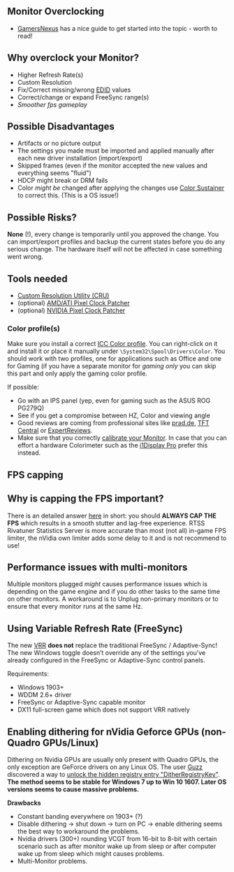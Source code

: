 ## Monitor Overclocking

* [GamersNexus](https://www.gamersnexus.net/guides/1674-overclock-monitor-higher-refresh-rate) has a nice guide to get started into the topic - worth to read!

Why overclock your Monitor?
-------------

* Higher Refresh Rate(s)
* Custom Resolution
* Fix/Correct missing/wrong [EDID](https://en.wikipedia.org/wiki/Extended_Display_Identification_Data) values
* Correct/change or expand FreeSync range(s)
* _Smoother fps gameplay_


Possible Disadvantages
-------------

* Artifacts or no picture output 
* The settings you made must be imported and applied manually after each new driver installation (import/export)
* Skipped frames (even if the monitor accepted the new values and everything seems "fluid")
* HDCP might break or DRM fails
* Color _might be_ changed after applying the changes use [Color Sustainer](http://www.guru3d.com/files-details/color-sustainer-download.html) to correct this. (This is a OS issue!)


Possible Risks?
-------------

**None** (!), every change is temporarily until you approved the change. You can import/export profiles and backup the current states before you do any serious change. The hardware itself will not be affected in case something went wrong. 


Tools needed
-------------

* [Custom Resolution Utility (CRU)](https://www.monitortests.com/forum/Thread-Custom-Resolution-Utility-CRU)
* (optional) [AMD/ATI Pixel Clock Patcher](https://www.monitortests.com/forum/Thread-AMD-ATI-Pixel-Clock-Patcher)
* (optional) [NVIDIA Pixel Clock Patcher](https://www.monitortests.com/forum/Thread-NVIDIA-Pixel-Clock-Patcher)



### Color profile(s)

Make sure you install a correct [ICC Color profile](http://www.tftcentral.co.uk/articles/icc_profiles.htm#install). You can right-click on it and install it or place it manually under `\System32\Spool\Drivers\Color`. You should work with two profiles, one for applications such as Office and one for Gaming (if you have a separate monitor for _gaming only_ you can skip this part and only apply the gaming color profile. 

If possible:
- Go with an IPS panel (yep, even for gaming such as the ASUS ROG PG279Q)
- See if you get a compromise between HZ, Color and viewing angle
- Good reviews are coming from professional sites like [prad.de](https://www.prad.de/), [TFT Central](http://www.tftcentral.co.uk/) or [ExpertReviews](https://www.expertreviews.co.uk/accessories/pc-monitors).
- Make sure that you correctly [calibrate your Monitor](https://www.digitaltrends.com/computing/how-to-calibrate-your-monitor/). In case that you can effort a hardware Colorimeter such as the [i1Display Pro](https://www.xrite.com/categories/calibration-profiling/i1display-pro) prefer this instead.


## FPS capping

Why is capping the FPS important?
---------------

There is an detailed answer [here](https://www.blurbusters.com/howto-low-lag-vsync-on/) in short: you should **ALWAYS CAP THE FPS** which results in a smooth stutter and lag-free experience. RTSS Rivatuner Statistics Server is more accurate than most (not all) in-game FPS limiter, the nVidia own limiter adds some delay to it and is not recommend to use!


## Performance issues with multi-monitors

Multiple monitors plugged _might_ causes performance issues which is depending on the game engine and if you do other tasks to the same time on other monitors. A workaround is to Unplug non-primary monitors or to ensure that every monitor runs at the same Hz.

## Using Variable Refresh Rate (FreeSync)

The new [VRR](https://devblogs.microsoft.com/directx/os-variable-refresh-rate/) **does not** replace the traditional FreeSync / Adaptive-Sync! The new Windows toggle doesn’t override any of the settings you’ve already configured in the FreeSync or Adaptive-Sync control panels.

Requirements:
- Windows 1903+
- WDDM 2.6+ driver
- FreeSync or Adaptive-Sync capable monitor
- DX11 full-screen game which does not support VRR natively

## Enabling dithering for nVidia Geforce GPUs (non-Quadro GPUs/Linux)

Dithering on Nvidia GPUs are usually only present with Quadro GPUs, the only exception are GeForce drivers on any Linux OS. The user [Guzz](https://forums.geforce.com/member/1822975/) discovered a way to [unlock the hidden registry entry "DitherRegistryKey"](https://forums.geforce.com/default/topic/1082681/geforce-drivers/is-it-possible-to-quot-port-quot-dithering-from-nvidia-x-server-to-geforce-driver-/post/5934577/#5934577). __The method seems to be stable for Windows 7 up to Win 10 1607. Later OS versions seems to cause massive problems.__

**Drawbacks**
* Constant banding everywhere on 1903+ (?)
* Disable dithering -> shut down -> turn on PC -> enable dithering seems the best way to workaround the problems.
* Nvidia drivers (300+) rounding VCGT from 16-bit to 8-bit with certain scenario such as after monitor wake up from sleep or after computer wake up from sleep which might causes problems.
* Multi-Monitor problems.

